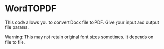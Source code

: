 # WordTOPDF

This code allows you to convert Docx file to PDF.
Give your input and output file params.

Warning: This may not retain original font sizes sometimes. It depends on file to file.
